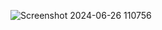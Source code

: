 ![Screenshot 2024-06-26 110756](https://github.com/Manabe0304/PRF192-SU24/assets/145574399/67718461-1fe0-439e-928d-0c7455795748)
